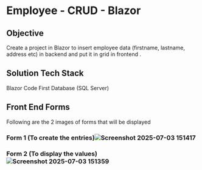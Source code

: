 # Employee - CRUD - Blazor

## Objective

Create a project in Blazor to insert employee data (firstname, lastname, address etc) in backend and put it in grid in frontend .


## Solution Tech Stack

Blazor
Code First Database (SQL Server)

## Front End Forms
Following are the 2 images of forms that will be displayed


### Form 1 (To create the entries)![Screenshot 2025-07-03 151417](https://github.com/user-attachments/assets/0f162d9d-e574-4c47-ab82-5cbf181fe71c)

### Form 2 (To display the values)![Screenshot 2025-07-03 151359](https://github.com/user-attachments/assets/776ff7de-2686-4335-ae14-bcd289e6e3bd)
 
